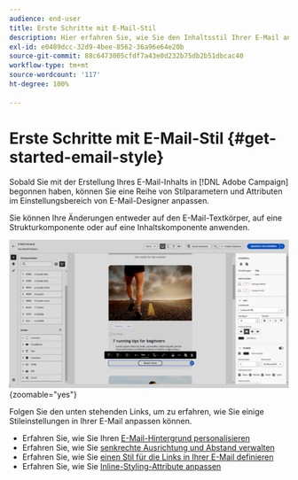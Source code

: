 ```yaml
---
audience: end-user
title: Erste Schritte mit E-Mail-Stil
description: Hier erfahren Sie, wie Sie den Inhaltsstil Ihrer E-Mail anpassen können.
exl-id: e0489dcc-32d9-4bee-8562-36a96e64e20b
source-git-commit: 88c6473005cfdf7a43e0d232b75db2b51dbcac40
workflow-type: tm+mt
source-wordcount: '117'
ht-degree: 100%

---
```


# Erste Schritte mit E-Mail-Stil {#get-started-email-style}

Sobald Sie mit der Erstellung Ihres E-Mail-Inhalts in [!DNL Adobe Campaign] begonnen haben, können Sie eine Reihe von Stilparametern und Attributen im Einstellungsbereich von E-Mail-Designer anpassen.

Sie können Ihre Änderungen entweder auf den E-Mail-Textkörper, auf eine Strukturkomponente oder auf eine Inhaltskomponente anwenden.

![](assets/email_designer_content_components_settings.png){zoomable=&quot;yes&quot;}

Folgen Sie den unten stehenden Links, um zu erfahren, wie Sie einige Stileinstellungen in Ihrer E-Mail anpassen können.

* Erfahren Sie, wie Sie Ihren [E-Mail-Hintergrund personalisieren](backgrounds.md)
* Erfahren Sie, wie Sie [senkrechte Ausrichtung und Abstand verwalten](alignment-and-padding.md)
* Erfahren Sie, wie Sie [einen Stil für die Links in Ihrer E-Mail definieren](styling-links.md)
* Erfahren Sie, wie Sie [Inline-Styling-Attribute anpassen](inline-styling.md)
